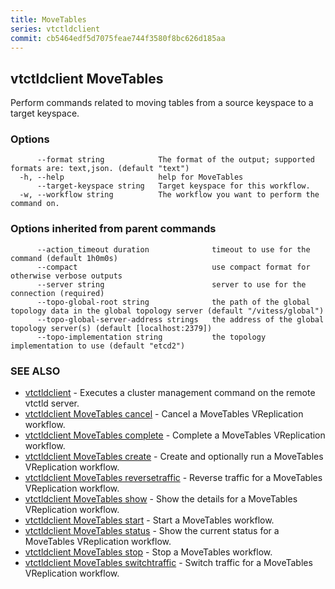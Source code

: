 ```yaml
---
title: MoveTables
series: vtctldclient
commit: cb5464edf5d7075feae744f3580f8bc626d185aa
---
```

## vtctldclient MoveTables

Perform commands related to moving tables from a source keyspace to a target keyspace.

### Options

```
      --format string            The format of the output; supported formats are: text,json. (default "text")
  -h, --help                     help for MoveTables
      --target-keyspace string   Target keyspace for this workflow.
  -w, --workflow string          The workflow you want to perform the command on.
```

### Options inherited from parent commands

```
      --action_timeout duration              timeout to use for the command (default 1h0m0s)
      --compact                              use compact format for otherwise verbose outputs
      --server string                        server to use for the connection (required)
      --topo-global-root string              the path of the global topology data in the global topology server (default "/vitess/global")
      --topo-global-server-address strings   the address of the global topology server(s) (default [localhost:2379])
      --topo-implementation string           the topology implementation to use (default "etcd2")
```

### SEE ALSO

* [vtctldclient](../)	 - Executes a cluster management command on the remote vtctld server.
* [vtctldclient MoveTables cancel](./vtctldclient_movetables_cancel/)	 - Cancel a MoveTables VReplication workflow.
* [vtctldclient MoveTables complete](./vtctldclient_movetables_complete/)	 - Complete a MoveTables VReplication workflow.
* [vtctldclient MoveTables create](./vtctldclient_movetables_create/)	 - Create and optionally run a MoveTables VReplication workflow.
* [vtctldclient MoveTables reversetraffic](./vtctldclient_movetables_reversetraffic/)	 - Reverse traffic for a MoveTables VReplication workflow.
* [vtctldclient MoveTables show](./vtctldclient_movetables_show/)	 - Show the details for a MoveTables VReplication workflow.
* [vtctldclient MoveTables start](./vtctldclient_movetables_start/)	 - Start a MoveTables workflow.
* [vtctldclient MoveTables status](./vtctldclient_movetables_status/)	 - Show the current status for a MoveTables VReplication workflow.
* [vtctldclient MoveTables stop](./vtctldclient_movetables_stop/)	 - Stop a MoveTables workflow.
* [vtctldclient MoveTables switchtraffic](./vtctldclient_movetables_switchtraffic/)	 - Switch traffic for a MoveTables VReplication workflow.

